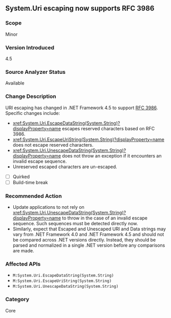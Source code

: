 ## System.Uri escaping now supports RFC 3986

### Scope
Minor

### Version Introduced
4.5

### Source Analyzer Status
Available

### Change Description

URI escaping has changed in .NET Framework 4.5 to support
[RFC 3986](https://tools.ietf.org/html/rfc3986). Specific changes include:

- <xref:System.Uri.EscapeDataString(System.String)?displayProperty=name> escapes reserved characters based on RFC 3986.
- <xref:System.Uri.EscapeUriString(System.String)?displayProperty=name> does not escape reserved characters.
- <xref:System.Uri.UnescapeDataString(System.String)?displayProperty=name> does not throw an exception if it encounters an invalid escape sequence.
- Unreserved escaped characters are un-escaped.

- [ ] Quirked
- [ ] Build-time break

### Recommended Action
* Update applications to not rely on <xref:System.Uri.UnescapeDataString(System.String)?displayProperty=name> to throw in the case of an invalid escape sequence. Such sequences must be detected directly now.
* Similarly, expect that Escaped and Unescaped URI and Data strings may vary from .NET Framework 4.0 and .NET Framework 4.5 and should not be compared across .NET versions directly. Instead, they should be parsed and normalized in a single .NET version before any comparisons are made.

### Affected APIs
* `M:System.Uri.EscapeDataString(System.String)`
* `M:System.Uri.EscapeUriString(System.String)`
* `M:System.Uri.UnescapeDataString(System.String)`

### Category
Core

<!-- breaking change id: 10 -->
